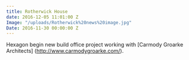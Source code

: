 ```yaml
---
title: Rotherwick House
date: 2016-12-05 11:01:00 Z
Image: "/uploads/Rotherwick%20news%20image.jpg"
Date: 2016-11-30 00:00:00 Z
---
```


Hexagon begin new build office project working with [Carmody Groarke Architects] (http://www.carmodygroarke.com/).
